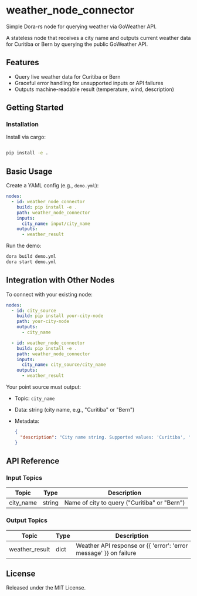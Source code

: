 # weather_node_connector

Simple Dora-rs node for querying weather via GoWeather API.

A stateless node that receives a city name and outputs current weather data for Curitiba or Bern by querying the public GoWeather API.

## Features
- Query live weather data for Curitiba or Bern
- Graceful error handling for unsupported inputs or API failures
- Outputs machine-readable result (temperature, wind, description)

## Getting Started

### Installation
Install via cargo:
```bash

pip install -e .
````

## Basic Usage

Create a YAML config (e.g., `demo.yml`):

```yaml
nodes:
  - id: weather_node_connector
    build: pip install -e .
    path: weather_node_connector
    inputs:
      city_name: input/city_name
    outputs:
      - weather_result
```

Run the demo:

```bash
dora build demo.yml
dora start demo.yml
```


## Integration with Other Nodes

To connect with your existing node:

```yaml
nodes:
  - id: city_source
    build: pip install your-city-node
    path: your-city-node
    outputs:
      - city_name

  - id: weather_node_connector
    build: pip install -e .
    path: weather_node_connector
    inputs:
      city_name: city_source/city_name
    outputs:
      - weather_result
```

Your point source must output:

* Topic: `city_name`
* Data: string (city name, e.g., "Curitiba" or "Bern")
* Metadata:

  ```json
  {
    "description": "City name string. Supported values: 'Curitiba', 'Bern'"
  }
  ```

## API Reference

### Input Topics

| Topic     | Type   | Description                                   |
|-----------|--------|-----------------------------------------------|
| city_name | string | Name of city to query ("Curitiba" or "Bern") |

### Output Topics

| Topic          | Type | Description                                                        |
|----------------|------|--------------------------------------------------------------------|
| weather_result | dict | Weather API response or {{ 'error': 'error message' }} on failure  |


## License

Released under the MIT License.

